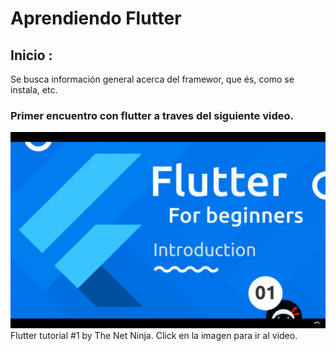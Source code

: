 # Aprendiendo Flutter

## Inicio : 

Se busca información general acerca del framewor, que és, como se instala, etc. 


### Primer encuentro con flutter a traves del siguiente video.

[![IMAGE ALT TEXT HERE](./images/flutterVid1.gif)](https://youtu.be/1ukSR1GRtMU)
Flutter tutorial #1 by The Net Ninja. Click en la imagen para ir al video.

